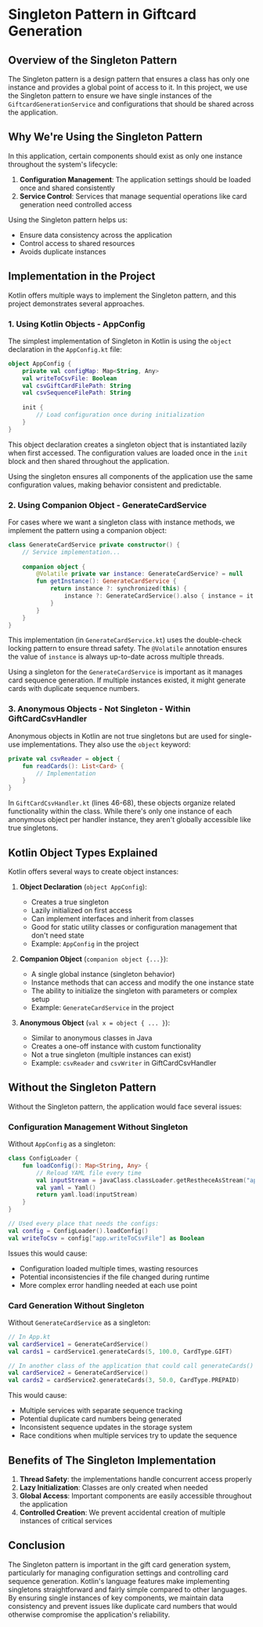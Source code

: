 # Singleton Pattern in Giftcard Generation

## Overview of the Singleton Pattern

The Singleton pattern is a design pattern that ensures a class has only one instance and provides a global point of access to it. 
In this project, we use the Singleton pattern to ensure we have single instances of the `GiftcardGenerationService` and 
configurations that should be shared across the application.

## Why We're Using the Singleton Pattern

In this application, certain components should exist as only one instance throughout the system's lifecycle:

1. **Configuration Management**: The application settings should be loaded once and shared consistently
2. **Service Control**: Services that manage sequential operations like card generation need controlled access

Using the Singleton pattern helps us:
- Ensure data consistency across the application
- Control access to shared resources
- Avoids duplicate instances

## Implementation in the Project

Kotlin offers multiple ways to implement the Singleton pattern, and this project demonstrates several approaches.

### 1. Using Kotlin Objects - AppConfig

The simplest implementation of Singleton in Kotlin is using the `object` declaration in the `AppConfig.kt` file:

```kotlin
object AppConfig {
    private val configMap: Map<String, Any>
    val writeToCsvFile: Boolean
    val csvGiftCardFilePath: String
    val csvSequenceFilePath: String
    
    init {
        // Load configuration once during initialization
    }
}
```

This object declaration creates a singleton object that is instantiated lazily when first accessed. 
The configuration values are loaded once in the `init` block and then shared throughout the application.

Using the singleton ensures all components of the application use the same configuration values, making behavior consistent and predictable.

### 2. Using Companion Object - GenerateCardService

For cases where we want a singleton class with instance methods, we implement the pattern using a companion object:

```kotlin
class GenerateCardService private constructor() {
    // Service implementation...
    
    companion object {
        @Volatile private var instance: GenerateCardService? = null
        fun getInstance(): GenerateCardService {
            return instance ?: synchronized(this) {
                instance ?: GenerateCardService().also { instance = it }
            }
        }
    }
}
```

This implementation (in `GenerateCardService.kt`) uses the double-check locking pattern to ensure thread safety. 
The `@Volatile` annotation ensures the value of `instance` is always up-to-date across multiple threads.

Using a singleton for the `GenerateCardService` is important as it manages card sequence generation. 
If multiple instances existed, it might generate cards with duplicate sequence numbers.

### 3. Anonymous Objects - Not Singleton - Within GiftCardCsvHandler

Anonymous objects in Kotlin are not true singletons but are used for single-use implementations. They also use the `object`
keyword:

```kotlin
private val csvReader = object {
    fun readCards(): List<Card> {
        // Implementation
    }
}
```

In `GiftCardCsvHandler.kt` (lines 46-68), these objects organize related functionality within the class. 
While there's only one instance of each anonymous object per handler instance, they aren't globally accessible like true singletons.

## Kotlin Object Types Explained

Kotlin offers several ways to create object instances:

1. **Object Declaration** (`object AppConfig`):
    - Creates a true singleton
    - Lazily initialized on first access
    - Can implement interfaces and inherit from classes
    - Good for static utility classes or configuration management that don't need state
    - Example: `AppConfig` in the project

2. **Companion Object** (`companion object {...}`):
    - A single global instance (singleton behavior)
    - Instance methods that can access and modify the one instance state
    - The ability to initialize the singleton with parameters or complex setup
    - Example: `GenerateCardService` in the project

3. **Anonymous Object** (`val x = object { ... }`):
    - Similar to anonymous classes in Java
    - Creates a one-off instance with custom functionality
    - Not a true singleton (multiple instances can exist)
    - Example: `csvReader` and `csvWriter` in GiftCardCsvHandler

## Without the Singleton Pattern

Without the Singleton pattern, the application would face several issues:

### Configuration Management Without Singleton

Without `AppConfig` as a singleton:

```kotlin
class ConfigLoader {
    fun loadConfig(): Map<String, Any> {
        // Reload YAML file every time
        val inputStream = javaClass.classLoader.getRestheceAsStream("application.yml")
        val yaml = Yaml()
        return yaml.load(inputStream)
    }
}

// Used every place that needs the configs:
val config = ConfigLoader().loadConfig()
val writeToCsv = config["app.writeToCsvFile"] as Boolean
```

Issues this would cause:
- Configuration loaded multiple times, wasting resources
- Potential inconsistencies if the file changed during runtime
- More complex error handling needed at each use point

### Card Generation Without Singleton

Without `GenerateCardService` as a singleton:

```kotlin
// In App.kt
val cardService1 = GenerateCardService()
val cards1 = cardService1.generateCards(5, 100.0, CardType.GIFT)

// In another class of the application that could call generateCards()
val cardService2 = GenerateCardService()
val cards2 = cardService2.generateCards(3, 50.0, CardType.PREPAID)
```

This would cause:
- Multiple services with separate sequence tracking
- Potential duplicate card numbers being generated
- Inconsistent sequence updates in the storage system
- Race conditions when multiple services try to update the sequence

## Benefits of The Singleton Implementation

1. **Thread Safety**: the implementations handle concurrent access properly
2. **Lazy Initialization**: Classes are only created when needed
3. **Global Access**: Important components are easily accessible throughout the application
4. **Controlled Creation**: We prevent accidental creation of multiple instances of critical services

## Conclusion

The Singleton pattern is important in the gift card generation system, particularly for managing configuration settings and controlling card sequence generation. 
Kotlin's language features make implementing singletons straightforward and fairly simple compared to other languages. 
By ensuring single instances of key components, we maintain data consistency and prevent issues like duplicate card numbers that would otherwise compromise the application's reliability.
